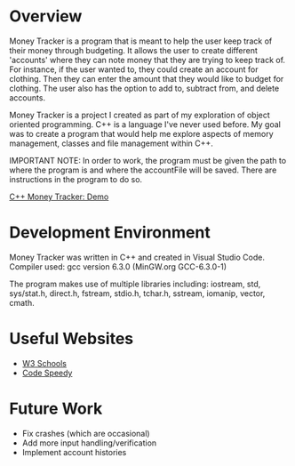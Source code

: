 # Overview

Money Tracker is a program that is meant to help the user keep track of their money through budgeting.
It allows the user to create different 'accounts' where they can note money that they are trying to keep track of. For instance, if the user wanted to, they could create an account for clothing. Then they can enter the amount that they would like to budget for clothing. The user also has the option to add to, subtract from, and delete accounts.

Money Tracker is a project I created as part of my exploration of object oriented programming. C++ is a language I've never used before. My goal was to create a program that would help me explore aspects of memory management, classes and file management within C++.

IMPORTANT NOTE: In order to work, the program must be given the path to where the program is and where the accountFile will be saved. There are instructions in the program to do so.

[C++ Money Tracker: Demo](https://youtu.be/rbQq2kB7QDo)

# Development Environment

Money Tracker was written in C++ and created in Visual Studio Code.
Compiler used: gcc version 6.3.0 (MinGW.org GCC-6.3.0-1)

The program makes use of multiple libraries including: iostream, std,
sys/stat.h, direct.h, fstream, stdio.h, tchar.h, sstream, iomanip, vector, cmath.

# Useful Websites

- [W3 Schools](https://www.geeksforgeeks.org/constructors-c/)
- [Code Speedy](https://www.codespeedy.com/add-a-new-line-to-text-file-in-cpp/)

# Future Work

- Fix crashes (which are occasional)
- Add more input handling/verification
- Implement account histories

